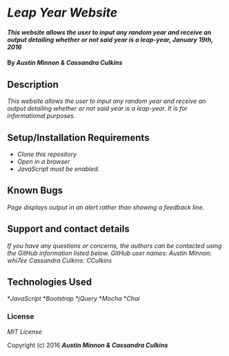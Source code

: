 # _Leap Year Website_

#### _This website allows the user to input any random year and receive an output detailing whether or not said year is a leap-year, January 19th, 2016_

#### By _**Austin Minnon & Cassandra Culkins**_

## Description

_This website allows the user to input any random year and receive an output detailing whether or not said year is a leap-year. It is for informational purposes._

## Setup/Installation Requirements

* _Clone this repository_
* _Open in a browser_
* _JavaScript must be enabled._

## Known Bugs

_Page displays output in an alert rather than showing a feedback line._

## Support and contact details

_If you have any questions or concerns, the authors can be contacted using the GitHub information listed below._
_GitHub user names:_
_Austin Minnon: whi7ee_
_Cassandra Culkins: CCulkins_

## Technologies Used

*_JavaScript_
*_Bootstrap_
*_jQuery_
*_Mocha_
*_Chai_

### License

*MIT License*

Copyright (c) 2016 **_Austin Minnon & Cassandra Culkins_**

